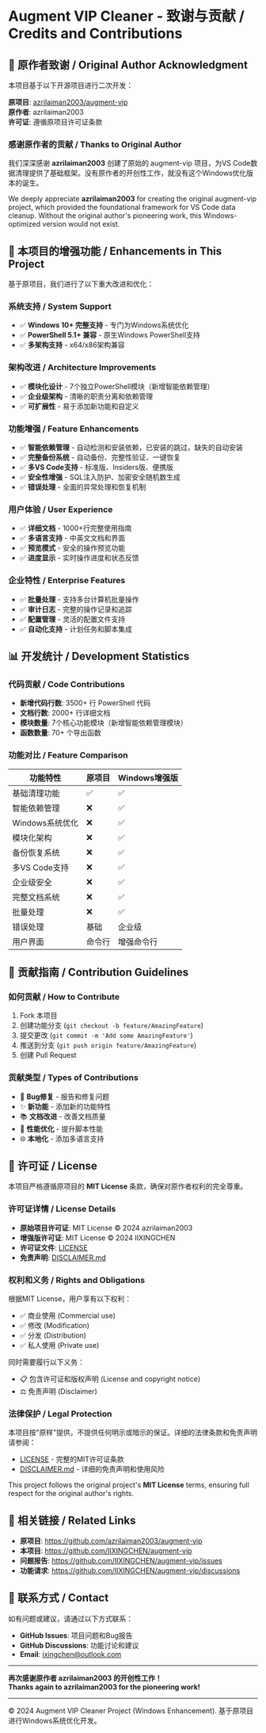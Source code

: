 # Augment VIP Cleaner - 致谢与贡献 / Credits and Contributions

## 🙏 原作者致谢 / Original Author Acknowledgment

本项目基于以下开源项目进行二次开发：

**原项目**: [azrilaiman2003/augment-vip](https://github.com/azrilaiman2003/augment-vip)  
**原作者**: azrilaiman2003  
**许可证**: 遵循原项目许可证条款

### 感谢原作者的贡献 / Thanks to Original Author

我们深深感谢 **azrilaiman2003** 创建了原始的 augment-vip 项目，为VS Code数据清理提供了基础框架。没有原作者的开创性工作，就没有这个Windows优化版本的诞生。

We deeply appreciate **azrilaiman2003** for creating the original augment-vip project, which provided the foundational framework for VS Code data cleanup. Without the original author's pioneering work, this Windows-optimized version would not exist.

## 🚀 本项目的增强功能 / Enhancements in This Project

基于原项目，我们进行了以下重大改进和优化：

### 系统支持 / System Support
- ✅ **Windows 10+ 完整支持** - 专门为Windows系统优化
- ✅ **PowerShell 5.1+ 兼容** - 原生Windows PowerShell支持
- ✅ **多架构支持** - x64/x86架构兼容

### 架构改进 / Architecture Improvements
- ✅ **模块化设计** - 7个独立PowerShell模块（新增智能依赖管理）
- ✅ **企业级架构** - 清晰的职责分离和依赖管理
- ✅ **可扩展性** - 易于添加新功能和自定义

### 功能增强 / Feature Enhancements
- ✅ **智能依赖管理** - 自动检测和安装依赖，已安装的跳过，缺失的自动安装
- ✅ **完整备份系统** - 自动备份、完整性验证、一键恢复
- ✅ **多VS Code支持** - 标准版、Insiders版、便携版
- ✅ **安全性增强** - SQL注入防护、加密安全随机数生成
- ✅ **错误处理** - 全面的异常处理和恢复机制

### 用户体验 / User Experience
- ✅ **详细文档** - 1000+行完整使用指南
- ✅ **多语言支持** - 中英文文档和界面
- ✅ **预览模式** - 安全的操作预览功能
- ✅ **进度显示** - 实时操作进度和状态反馈

### 企业特性 / Enterprise Features
- ✅ **批量处理** - 支持多台计算机批量操作
- ✅ **审计日志** - 完整的操作记录和追踪
- ✅ **配置管理** - 灵活的配置文件支持
- ✅ **自动化支持** - 计划任务和脚本集成

## 📊 开发统计 / Development Statistics

### 代码贡献 / Code Contributions
- **新增代码行数**: 3500+ 行 PowerShell 代码
- **文档行数**: 2000+ 行详细文档
- **模块数量**: 7个核心功能模块（新增智能依赖管理模块）
- **函数数量**: 70+ 个导出函数

### 功能对比 / Feature Comparison

| 功能特性 | 原项目 | Windows增强版 |
|---------|--------|---------------|
| 基础清理功能 | ✅ | ✅ |
| 智能依赖管理 | ❌ | ✅ |
| Windows系统优化 | ❌ | ✅ |
| 模块化架构 | ❌ | ✅ |
| 备份恢复系统 | ❌ | ✅ |
| 多VS Code支持 | ❌ | ✅ |
| 企业级安全 | ❌ | ✅ |
| 完整文档系统 | ❌ | ✅ |
| 批量处理 | ❌ | ✅ |
| 错误处理 | 基础 | 企业级 |
| 用户界面 | 命令行 | 增强命令行 |

## 🤝 贡献指南 / Contribution Guidelines

### 如何贡献 / How to Contribute
1. Fork 本项目
2. 创建功能分支 (`git checkout -b feature/AmazingFeature`)
3. 提交更改 (`git commit -m 'Add some AmazingFeature'`)
4. 推送到分支 (`git push origin feature/AmazingFeature`)
5. 创建 Pull Request

### 贡献类型 / Types of Contributions
- 🐛 **Bug修复** - 报告和修复问题
- ✨ **新功能** - 添加新的功能特性
- 📚 **文档改进** - 改善文档质量
- 🔧 **性能优化** - 提升脚本性能
- 🌐 **本地化** - 添加多语言支持

## 📄 许可证 / License

本项目严格遵循原项目的 **MIT License** 条款，确保对原作者权利的完全尊重。

### 许可证详情 / License Details
- **原始项目许可证**: MIT License © 2024 azrilaiman2003
- **增强版许可证**: MIT License © 2024 IIXINGCHEN
- **许可证文件**: [LICENSE](LICENSE)
- **免责声明**: [DISCLAIMER.md](DISCLAIMER.md)

### 权利和义务 / Rights and Obligations
根据MIT License，用户享有以下权利：
- ✅ 商业使用 (Commercial use)
- ✅ 修改 (Modification)
- ✅ 分发 (Distribution)
- ✅ 私人使用 (Private use)

同时需要履行以下义务：
- 📋 包含许可证和版权声明 (License and copyright notice)
- ⚖️ 免责声明 (Disclaimer)

### 法律保护 / Legal Protection
本项目按"原样"提供，不提供任何明示或暗示的保证。详细的法律条款和免责声明请参阅：
- [LICENSE](LICENSE) - 完整的MIT许可证条款
- [DISCLAIMER.md](DISCLAIMER.md) - 详细的免责声明和使用风险

This project follows the original project's **MIT License** terms, ensuring full respect for the original author's rights.

## 🔗 相关链接 / Related Links

- **原项目**: https://github.com/azrilaiman2003/augment-vip
- **本项目**: https://github.com/IIXINGCHEN/augment-vip
- **问题报告**: https://github.com/IIXINGCHEN/augment-vip/issues
- **功能请求**: https://github.com/IIXINGCHEN/augment-vip/discussions

## 💬 联系方式 / Contact

如有问题或建议，请通过以下方式联系：

- **GitHub Issues**: 项目问题和Bug报告
- **GitHub Discussions**: 功能讨论和建议
- **Email**: ixingchen@outlook.com

---

**再次感谢原作者 azrilaiman2003 的开创性工作！**  
**Thanks again to azrilaiman2003 for the pioneering work!**

---

© 2024 Augment VIP Cleaner Project (Windows Enhancement). 基于原项目进行Windows系统优化开发。
